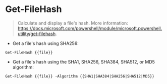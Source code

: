 # Get-FileHash

> Calculate and display a file's hash.
> More information: <https://docs.microsoft.com/powershell/module/microsoft.powershell.utility/get-filehash>.

- Get a file's hash using SHA256:

`Get-FileHash {{file}}`

- Get a file's hash using the SHA1, SHA256, SHA384, SHA512, or MD5 algorithm:

`Get-FileHash {{file}} -Algorithm {{SHA1|SHA384|SHA256|SHA512|MD5}}`
